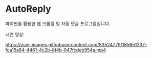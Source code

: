 # AutoReply

파이썬을 활용한 웹 크롤링 및 자동 댓글 프로그램입니다.

시연 영상:

https://user-images.githubusercontent.com/83524779/185651237-fca15a64-4461-4c2b-8f4b-047fcdeb954a.mp4
